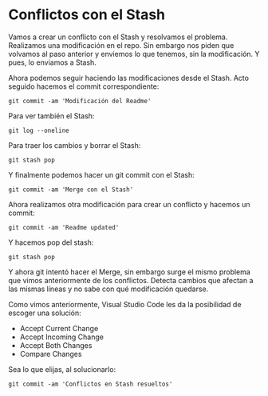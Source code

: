# Conflictos con el Stash
Vamos a crear un conflicto con el Stash y resolvamos el problema.
Realizamos una modificación en el repo.
Sin embargo nos piden que volvamos al paso anterior y enviemos lo que tenemos, sin la modificación.
Y pues, lo enviamos a Stash.

Ahora podemos seguir haciendo las modificaciones desde el Stash.
Acto seguido hacemos el commit correspondiente:
<pre><code>git commit -am 'Modificación del Readme'</pre></code>
Para ver también el Stash:
<pre><code>git log --oneline</pre></code>

Para traer los cambios y borrar el Stash:
<pre><code>git stash pop</pre></code>

Y finalmente podemos hacer un git commit con el Stash:
<pre><code>git commit -am 'Merge con el Stash'</pre></code>

Ahora realizamos otra modificación para crear un conflicto y hacemos un commit:
<pre><code>git commit -am 'Readme updated'</pre></code>
Y hacemos pop del stash:
<pre><code>git stash pop</pre></code>

Y ahora git intentó hacer el Merge, sin embargo surge el mismo problema que vimos anteriormente de los conflictos.
Detecta cambios que afectan a las mismas líneas y no sabe con qué modificación quedarse.

Como vimos anteriormente, Visual Studio Code les da la posibilidad de escoger una solución:
- Accept Current Change
- Accept Incoming Change
- Accept Both Changes
- Compare Changes

Sea lo que elijas, al solucionarlo:
<pre><code>git commit -am 'Conflictos en Stash resueltos'</pre></code>

